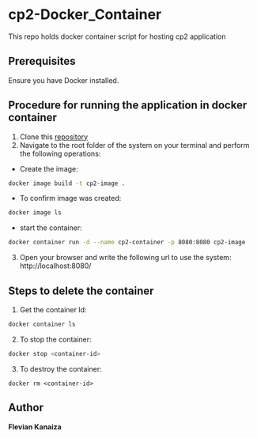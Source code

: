 # cp2-Docker_Container
This repo holds docker container script for hosting cp2 application

## Prerequisites
Ensure you have Docker installed.

## Procedure for running the application in docker container
1. Clone this [repository](https://github.com/FlevianK/cp2-Docker_Container.git)
2. Navigate to the root folder of the system on your terminal and perform the following operations:
  * Create the image: 
  ```sh
  docker image build -t cp2-image .
  ```
  * To confirm image was created:
  ```sh
  docker image ls
  ```
  * start the container:
  ```sh
  docker container run -d --name cp2-container -p 8080:8080 cp2-image
  ```
3. Open your browser and write the following url to use the system: http://localhost:8080/

## Steps to delete the container
1. Get the container Id:
  ```sh
  docker container ls
  ```
2. To stop the container:
  ```sh
  docker stop <container-id>
  ```
3. To destroy the container:
  ```
  docker rm <container-id>
  ```

## Author
**Flevian Kanaiza**

